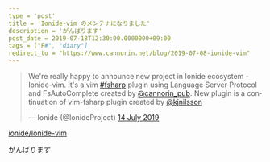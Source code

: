 ```yaml
---
type = 'post'
title = 'Ionide-vim のメンテナになりました'
description = 'がんばります'
post_date = 2019-07-18T12:30:00.0000000+09:00
tags = ["F#", "diary"]
redirect_to = "https://www.cannorin.net/blog/2019-07-08-ionide-vim"
---
```


<blockquote class="twitter-tweet" data-lang="en-gb"><p lang="en" dir="ltr">We&#39;re really happy to announce new project in Ionide ecosystem - Ionide-vim. It&#39;s a vim <a href="https://twitter.com/hashtag/fsharp?src=hash&amp;ref_src=twsrc%5Etfw">#fsharp</a> plugin using Language Server Protocol and FsAutoComplete created by <a href="https://twitter.com/cannorin_pub?ref_src=twsrc%5Etfw">@cannorin_pub</a>. New plugin is a continuation of vim-fsharp plugin created by <a href="https://twitter.com/kjnilsson?ref_src=twsrc%5Etfw">@kjnilsson</a></p>&mdash; Ionide (@IonideProject) <a href="https://twitter.com/IonideProject/status/1150506391553085440?ref_src=twsrc%5Etfw">14 July 2019</a></blockquote>
<script async src="https://platform.twitter.com/widgets.js" charset="utf-8"></script>

[ionide/Ionide-vim](https://github.com/ionide/Ionide-vim)

がんばります

